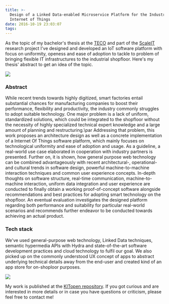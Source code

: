 ```yaml
---
title: >-
  Design of a Linked Data-enabled Microservice Platform for the Industrial
  Internet of Things
date: 2016-10-19 23:03:07
tags:
---
```


As the topic of my bachelor's thesis at the [TECO](http://teco.edu) and part of the [ScaleIT](https://scale-it.org) research project I've designed and developed an IoT software platform with focus on uniformity, openess and ease of adoption to tackle to problem of bringing flexible IT infrastructures to the industrial shopfloor.
Here's my thesis' abstract to get an idea of the topic.

![](/images/thesis_mockup.png)

### Abstract

While recent trends towards highly digitized, smart factories entail substantial chances for manufacturing companies to boost their performance, flexibility and productivity, the industry commonly struggles to adopt suitable technology. One major problem is a lack of uniform, standardized solutions, which could be integrated to the shopfloor without the necessity of highly specialized technical expert knowledge and a large amount of planning and restructuring.\par 
Addressing that problem, this work proposes an architecture design as well as a concrete implementation of a Internet Of Things software platform, which mainly focuses on technological uniformity and ease of adoption and usage. As a guideline, a real-world use case elaborated in cooperation with industry partners is presented. Further on, it is shown, how general purpose web technology can be combined advantageously with recent architectural-, operational- and cultural trends in software design, powerful machine-to-machine interaction techniques and common user experience concepts. In-depth thoughts on software structure, real-time communication, machine-to-machine interaction, uniform data integration and user experience are conducted to finally obtain a working proof-of-concept software alongside recommendations and best practices for adopting smart technology on the shopfloor. An eventual evaluation investigates the designed platform regarding both performance and suitability for particular real-world scenarios and recommends further endeavor to be conducted towards achieving an actual product. 

### Tech stack

We've used general-purpose web technology, Linked Data techniques, semantic hypermedia APIs with Hydra and state-of-the-art software development practices and cloud technology to fulfil our goal. We also picked up on the commonly understood UX concept of apps to abstract underlying technical details away from the end-user and created kind of an app store for on-shoploor purposes. 

![](/images/thesis_stack.png)

My work is published at the [KITopen repository](https://publikationen.bibliothek.kit.edu/1000061764).
If you got curious and are interested in more details or in case you have questions or criticism, please feel free to contact me!
